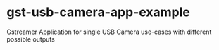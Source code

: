 # gst-usb-camera-app-example
Gstreamer Application for single USB Camera use-cases with different possible outputs

